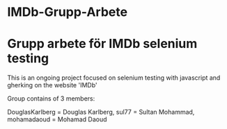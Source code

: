 # IMDb-Grupp-Arbete
Grupp arbete för IMDb selenium testing
============================================
This is an ongoing project focused on selenium testing with javascript and gherking on the website 'IMDb'

Group contains of 3 members:

DouglasKarlberg = Douglas Karlberg,
sul77 = Sultan Mohammad,
mohamadaoud = Mohamad Daoud
